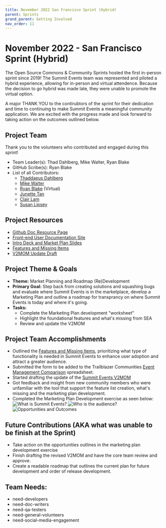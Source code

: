 ```yaml
---
title: November 2022 San Francisco Sprint (Hybrid)
parent: Sprints
grand_parent: Getting Involved
nav_order: 11
---
```

# November 2022 - San Francisco Sprint (Hybrid)
The Open Source Commons & Community Sprints hosted the first in-person sprint since 2019! The Summit Events team was represented and piloted a hybrid experience, allowing for in-person and virtual attendence. Because the decision to go hybrid was made late, they were unable to promote the virtual option.

A major THANK YOU to the contirubtors of the sprint for their dedication and time to continuing to make Summit Events a meaningful community application.  We are excited with the progress made and look forward to taking action on the outcomes outlined below.


## Project Team
Thank you to the volunteers who contributed and engaged during this sprint!
* Team Leader(s): Thad Dahlberg, Mike Walter, Ryan Blake
* GitHub Scribe(s): Ryan Blake
* List of all Contributors: 
  - [Thaddaeus Dahlberg](https://github.com/tcdahlberg)
  - [Mike Walter](https://github.com/walt0019)
  - [Ryan Blake](https://github.com/rdblake21) (Virtual)
  - [Junette Tan]()
  - [Clair Lam]()
  - [Susan Lipsey]()


## Project Resources
* [Github Doc Resource Page](https://github.com/SFDO-Community-Sprints/summit-events-app-documentation)
* [Front-end User Documentation Site](https://sfdo-community-sprints.github.io/summit-events-app-documentation/)
* [Intro Deck and Market Plan Slides](https://docs.google.com/presentation/d/1WO0zTa5bbsIqCws6OnBlmRRb681rYJIblMx1h7sIhC4/edit?usp=sharing)
* [Features and Missing Items](https://docs.google.com/document/d/15aNoF0RdD4b2yPovkC6z4ChxbV4tthYLYgsxKTdqWno/edit?usp=sharing) 
* [V2MOM Update Draft](https://docs.google.com/document/d/135wpVAaDBLrilpF1CI6V0Y4Nu0GoefHatxMiwaSe1ek/edit?usp=sharing)

## Project Theme & Goals
* **Theme:** Market Planning and Roadmap (Re)Development
* **Primary Goal:** Step back from creating solutions and squashing bugs and evaluate where Summit Events is in the marketplace, develop a Marketing Plan and outline a roadmap for transprancy on where Summit Events is today and where it's going.
* **Tasks:** 
  * Complete the Marketing Plan development "worksheet"
  * Highlight the foundational features and what's missing from SEA
  * Review and update the V2MOM

## Project Team Accomplishments
* Outlined the [Features and Missing Items](https://docs.google.com/document/d/15aNoF0RdD4b2yPovkC6z4ChxbV4tthYLYgsxKTdqWno/edit?usp=sharing), prioritizing what type of functionality is needed in Summit Events to enhance user adoption and attract a greater audience.
* Submitted the form to be added to the Trailblazer Communities [Event Management Comparison](https://docs.google.com/spreadsheets/d/1fqK2XHr6tdF_vZWI5BFmRvZDWucMekoBVqJKowV6RCA/edit#gid=0) spreadsheet.
* Started drafting the update of the [Summit Events V2MOM](https://docs.google.com/document/d/135wpVAaDBLrilpF1CI6V0Y4Nu0GoefHatxMiwaSe1ek/edit?usp=sharing)
* Got feedback and insight from new community members who were unfamiliar with the tool that support the feature list creation, what's missing and the marketing plan development. 
* Completed the Marketing Plan Development exercise as seen below:
![What is Summit Events?](.../docs/getting-involved/sprints/images/What%20is%20Summit%20Events.png)
![Who is the audience?](.../docs/getting-involved/sprints/images/Identify%20the%20SEA%20Audience.png)
![Opportunities and Outcomes](.../docs/getting-involved/sprints/images/Opportunities%20and%20Outcomes.png)



## Future Contributions (AKA what was unable to be finish at the Sprint)
* Take action on the opportunities outlines in the marketing plan development exercise
* Finish drafting the revised V2MOM and have the core team review and approve.
* Create a readable roadmap that outlines the current plan for future development and order of release development.


## Team Needs:
* need-developers
* need-doc-writers
* need-qa-testers
* need-general-volunteers
* need-social-media-engagement
